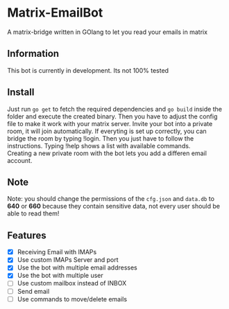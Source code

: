 # Matrix-EmailBot
A matrix-bridge written in GOlang to let you read your emails in matrix


## Information
This bot is currently in development. Its not 100% tested</code>

## Install
Just run <code>go get</code> to fetch the required dependencies and <code>go build</code> inside the folder and execute the created binary. Then you have to adjust the config file to make it work with your matrix server.
Invite your bot into a private room, it will join automatically. If everyting is set up correctly, you can bridge the room by typing !login. Then you just have to follow the instructions. Typing !help shows a list with available commands.<br>Creating a new private room with the bot lets you add a differen email account.<br>

## Note
Note: you should change the permissions of the <code>cfg.json</code> and <code>data.db</code> to <b>640</b> or <b>660</b> because they contain sensitive data, not every user should be able to read them!

## Features
- [X]  Receiving Email with IMAPs
- [X]  Use custom IMAPs Server and port
- [X]  Use the bot with multiple email addresses
- [X]  Use the bot with multiple user
- [ ]  Use custom mailbox instead of INBOX
- [ ]  Send email
- [ ]  Use commands to move/delete emails
